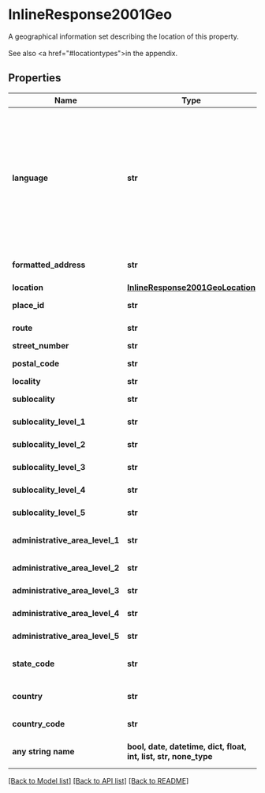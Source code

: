 # InlineResponse2001Geo

A geographical information set describing the location of this property.<br><br>See also <a href=\"#locationtypes\">in the appendix</a>.

## Properties
Name | Type | Description | Notes
------------ | ------------- | ------------- | -------------
**language** | **str** | The language of the localizable fields ot this geographical information set.&lt;p&gt;Please note that beside the general restrictions listed below only languages configured during system setup for your respective tenant are allowed.&lt;/p&gt;&lt;p&gt;See also &lt;a href&#x3D;\&quot;#isolanguage-codes\&quot;&gt;in the appendix&lt;/a&gt;.&lt;/p&gt; | 
**formatted_address** | **str** | The formatted address in the local format of the properties location. | 
**location** | [**InlineResponse2001GeoLocation**](InlineResponse2001GeoLocation.md) |  | 
**place_id** | **str** | Uniquely identifies a place in our database. | 
**route** | **str** | The name of the route or street. | [optional] 
**street_number** | **str** | The number of the street. | [optional] 
**postal_code** | **str** | The postal code of the location. | [optional] 
**locality** | **str** | A city or town. | [optional] 
**sublocality** | **str** | A smaller area within a locality. | [optional] 
**sublocality_level_1** | **str** | A smaller area within a locality at level 1. | [optional] 
**sublocality_level_2** | **str** | A smaller area within a locality at level 2. | [optional] 
**sublocality_level_3** | **str** | A smaller area within a locality at level 3. | [optional] 
**sublocality_level_4** | **str** | A smaller area within a locality at level 4. | [optional] 
**sublocality_level_5** | **str** | A smaller area within a locality at level 5. | [optional] 
**administrative_area_level_1** | **str** | A level 1 administrative area, such as a state or province. | [optional] 
**administrative_area_level_2** | **str** | A level 2 administrative area. | [optional] 
**administrative_area_level_3** | **str** | A level 3 administrative area | [optional] 
**administrative_area_level_4** | **str** | A level 4 administrative area. | [optional] 
**administrative_area_level_5** | **str** | A level 5 administrative area | [optional] 
**state_code** | **str** | The state or province code for the administrative area. | [optional] 
**country** | **str** | The country of this geographical information set. | [optional] 
**country_code** | **str** | The country code for the country. | [optional] 
**any string name** | **bool, date, datetime, dict, float, int, list, str, none_type** | any string name can be used but the value must be the correct type | [optional]

[[Back to Model list]](../README.md#documentation-for-models) [[Back to API list]](../README.md#documentation-for-api-endpoints) [[Back to README]](../README.md)



